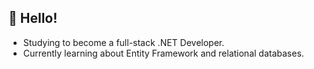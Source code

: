 ## :wave: Hello!

* Studying to become a full-stack .NET Developer. 
* Currently learning about Entity Framework and relational databases.
